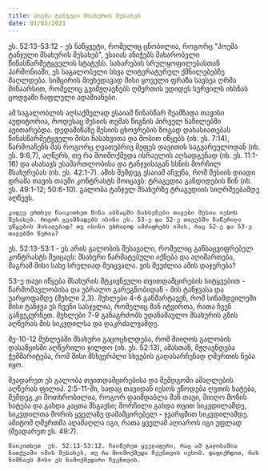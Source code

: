 ```yaml
---
title: პოემა ტანჯული მსახურის შესახებ 
date: 01/03/2021
---
```


ეს. 52:13-53:12 - ეს ნაწყვეტი, რომელიც ცნობილია, როგორც "პოემა ტანჯული მსახურის შესახებ", ესაიას ანიჭებს მახარობელი წინასწარმეტყველის სტატუსს. სახარების სრულყოფილებასთან ჰარმონიაში, ეს საგალობელი სხვა ლიტერატურულ ქმნილებებზე მაღლდება. სიმცირის მიუხედავად მისი ყოველი ფრაზა სავსეა ღრმა შინაარსით, რომელიც გვიმჟღავნებს ღმერთის უდიდეს სურვილს იხსნას ცოდვაში ჩაფლული ადამიანები.

ამ საგალობლის აღსაქმელად ესაიამ წინასწარ შეამზადა თავისი აუდიტორია, როდესაც მესიის თემას წიგნის პირველ ნაწილებში ავითარებდა. დედამიწაზე მესიის ცხოვრების ზოგად დახასიათებას წინასწარმეტყველი მისი ჩასახვითა და შობით იწყებს (იხ. ეს. 7:14), წარმოაჩენს მას როგორც ღვათებრივ მეფეს დავითის საგვარეულოდან (იხ. ეს. 9:6,7), აღწერს, თუ რა მოიმოქმედა ისრაელის აღსადგენად (იხ. ეს. 11:1-16) და ასახავს უსამართლობისა და ტანჯვისაგან ხსნის მორჩილ მსახურებას (იხ. ეს. 42:1-7). ამის შემდეგ ესაიამ აჩვენა, რომ მესიის დიადი დრამა თავის თავში კონტრასტს მოიცავს: ტრაგედია განდიდების წინ (იხ. ეს. 49:1-12; 50:6-10). გალობა ტანჯულ მსახურზე ტრაგედიის სიღრმეებამდე აღწევს.

`კიდევ ერთხელ წაიკითხეთ წინა აბზაცში ნახსენები თავები მესია იესოს შესახებ. როგორ გვამზადებს ისინი ეს. 53-ე და 52-ე თავებში ჩაწერილი უწყების მისაღებად? თუ ისინი უბრალოდ ამძაფრებს იმას, რაც 52-ე და 53-ე თავებში წერია?`

ეს. 52:13-53:1 - ეს არის გალობის შესავალი, რომელიც განსაცვიფრებელ კონტრასტს შეიცავს: მსახური წარმატებული იქნება და აღიმართება, მაგრამ მისი სახე სრულიად შეიცვალა. ვის შეუძლია ამის დაჯერება?

53-ე თავი იწყება მსახურის მტკივნეული თვითდამცირების სიტყვებით - წარმომავლობისა და უბრალო გარეგნობიდან - მის ტანჯვასა და უარყოფამდე (მუხლი 2,3). მუხლები 4-6 განმარტავენ, რომ სინამდვილეში მისი ტანჯვა ეს ჩვენი სასჯელია, რომელიც მან იტვირთა, რათა ჩვენ განვეკურნეთ. მუხლები 7-9 განაგრძობს უდანაშაულო მსახურის გზის აღწერას მის სიკვდილსა და დაკრძალვამდე.

მე-10-12 მუხლებში მსახური გაცოცხლდება, რომ მიიღოს გალობის დასაწყისში აღწერილი ჯილდო (იხ. ეს. 52:13), ამასთან, მჟღავნდება ჭეშმარიტება, რომ მისი მსხვერპლი სხვების გადასარჩენად ღმერთის ნება იყო.

შეადარეთ ეს გალობა თვითდამცირებისა და შემდგომი ამაღლების აღწერას ფილიპ. 2:5-11-ში, სადაც თავიდან იესოს ეწოდება ღვთის ხატება, შემდეგ კი მოთხრობილია, როგორ დაიმდაბლა მან თავი, მიიღო მონის ხატება და გახდა კაცთა მსგავსი; მორჩილი გახდა თვით სიკვდილამდე, სიკვდილთა შორის ყველაზე დამამცირებელ - ჯვარცმით სიკვდილამდე. ამიტომ ღმერთმა აღამაღლა იგი, რათა ყველამ აღიაროს იგი უფლად (შეადარეთ ეს. 49:7).

`წაიკითხეთ  ეს. 52:13-53:12. ჩაიწერეთ ყველაფერი, რაც ამ გალობაშია ნათქვამი იმის შესახებ, თუ რა მოიმოქმედა ჩვენთვის იესომ. დაფიქრდით, რას ნიშნავს მისი ეს ნამოქმედარი ჩვენთვის.`